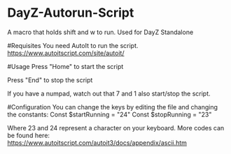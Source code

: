 # DayZ-Autorun-Script
A macro that holds shift and w to run. Used for DayZ Standalone


#Requisites
You need AutoIt to run the script.
https://www.autoitscript.com/site/autoit/


#Usage
Press "Home" to start the script

Press "End" to stop the script

If you have a numpad, watch out that 7 and 1 also start/stop the script.


#Configuration
You can change the keys by editing the file and changing the constants:
Const $startRunning = "24"
Const $stopRunning = "23"


Where 23 and 24 represent a character on your keyboard. More codes can be found here:
https://www.autoitscript.com/autoit3/docs/appendix/ascii.htm
